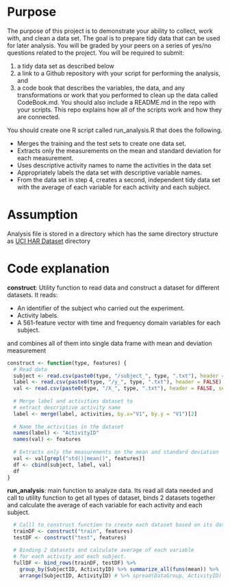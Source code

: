 # Purpose
The purpose of this project is to demonstrate your ability to collect, work with, and clean a data set. The goal is to prepare tidy data that can be used for later analysis. You will be graded by your peers on a series of yes/no questions related to the project. You will be required to submit: 
1. a tidy data set as described below 
2. a link to a Github repository with your script for performing the analysis, and 
3. a code book that describes the variables, the data, and any transformations or work that you performed to clean up the data called CodeBook.md. You should also include a README.md in the repo with your scripts. This repo explains how all of the scripts work and how they are connected.

You should create one R script called run_analysis.R that does the following.

* Merges the training and the test sets to create one data set.
* Extracts only the measurements on the mean and standard deviation for each measurement.
* Uses descriptive activity names to name the activities in the data set
* Appropriately labels the data set with descriptive variable names.
* From the data set in step 4, creates a second, independent tidy data set with the average of each variable for each activity and each subject.

# Assumption
Analysis file is stored in a directory which has the same directory structure as [UCI HAR Dataset](https://d396qusza40orc.cloudfront.net/getdata%2Fprojectfiles%2FUCI%20HAR%20Dataset.zip) directory

# Code explanation

__construct__: Utility function to read data and construct a dataset for different datasets. It reads:

* An identifier of the subject who carried out the experiment.
* Activity labels. 
* A 561-feature vector with time and frequency domain variables for each subject. 

and combines all of them into single data frame with mean and deviation measurement
```R
construct <- function(type, features) {
  # Read data
  subject <- read.csv(paste0(type, "/subject_", type, ".txt"), header = FALSE, col.names = "SubjectID") #7351
  label <- read.csv(paste0(type, "/y_", type, ".txt"), header = FALSE) # 7351
  val <- read.csv(paste0(type, "/X_", type, ".txt"), header = FALSE, sep = "") #2946
  
  # Merge label and activities dataset to
  # extract descriptive activity name
  label <- merge(label, activities, by.x="V1", by.y = "V1")[2]
  
  # Name the activities in the dataset
  names(label) <- "ActivityID"
  names(val) <- features
  
  # Extracts only the measurements on the mean and standard deviation
  val <- val[grepl("std()|mean()", features)]
  df <- cbind(subject, label, val)
  df
}
```

__run_analysis__: main function to analyze data. Its read all data needed and call to utility function to get all types of dataset, binds 2 datasets together and calculate the average of each variable for each activity and each subject.
```R
  # Calll to construct function to create each dataset based on its data type
  trainDF <- construct("train", features)
  testDF <- construct("test", features)

  # Binding 2 datasets and calculate average of each variable 
  # for each activity and each subject.
  fullDF <- bind_rows(trainDF, testDF) %>%
    group_by(SubjectID, ActivityID) %>% summarize_all(funs(mean)) %>%
    arrange(SubjectID, ActivityID) # %>% spread(DataGroup, ActivityID)
```